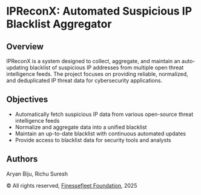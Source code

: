 # IPReconX: Automated Suspicious IP Blacklist Aggregator

## Overview  
IPReconX is a system designed to collect, aggregate, and maintain an auto-updating blacklist of suspicious IP addresses from multiple open threat intelligence feeds. The project focuses on providing reliable, normalized, and deduplicated IP threat data for cybersecurity applications.

## Objectives  
- Automatically fetch suspicious IP data from various open-source threat intelligence feeds  
- Normalize and aggregate data into a unified blacklist  
- Maintain an up-to-date blacklist with continuous automated updates  
- Provide access to blacklist data for security tools and analysts  

## Authors  
Aryan Biju, Richu Suresh

© All rights reserved, [Finessefleet Foundation](https://finessefleet.com), 2025  
